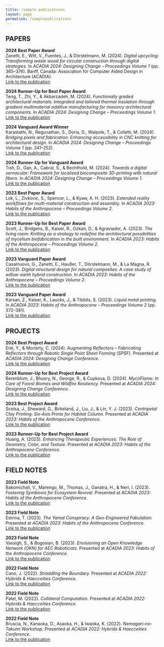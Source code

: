 ```yaml
---
title: /sample publications
layout: page
permalink: /samplepublications
---
```


## PAPERS

**2024 Best Paper Award**  
Zanetti, E., Witt, V., Fuentes, J., & Dörstelmann, M. (2024). *Digital upcycling: Transforming waste wood for circular construction through digital strategies.* In *ACADIA 2024: Designing Change – Proceedings Volume 1* (pp. 365–376). Banff, Canada: Association for Computer Aided Design in Architecture (ACADIA).  
[Link to the publication](https://drive.google.com/file/d/1-uHZ3GD-oseVlkdNfwJULgnhB5fLr885/view)

**2024 Runner-Up for Best Paper Award**  
Teng, T., Zhi, Y., & Akbarzadeh, M. (2024). *Functionally graded architectural materials: Integrated and tailored thermal insulation through gradient multimaterial additive manufacturing for masonry architectural components.* In *ACADIA 2024: Designing Change – Proceedings Volume 1*.  
[Link to the publication](https://drive.google.com/file/d/1-vi62clko0VdAECxEPHd2vPojw7VTTGD/view?usp=drive_link) 
 
**2024 Vanguard Award Winner**  
Karastathi, N., Regunathan, S., Doria, D., Walpole, T., & Colletti, M. (2024). *Bridging pixels and fabrication: Enhancing accessibility in CNC knitting for architectural design.* In *ACADIA 2024: Designing Change – Proceedings Volume 1* (pp. 241–252).  
[Link to the publication](https://drive.google.com/file/d/1G2BT47Oy-Kb-jH5x1xfxVBh6c0bWm5xV/view?usp=drive_link)

**2024 Runner-Up for Vanguard Award**  
Tish, D., Gan, A., Cabral, S., & Bechthold, M. (2024). *Towards a digital vernacular: Framework for localized biocomposite 3D-printing with natural fibers.* In *ACADIA 2024: Designing Change – Proceedings Volume 1*.  
[Link to the publication](https://drive.google.com/file/d/1LibSB6PpJ5gHIZME_sVTdeEc1H3P0HCX/view?usp=drive_link)

**2023 Best Paper Award**  
Lok, L., Zivkovic, S., Spencer, L., & Kyaw, A. H. (2023). *Extended reality workflows for multi-material construction and assembly.* In *ACADIA 2023: Habits of the Anthropocene – Proceedings Volume 2*.  
[Link to the publication](https://drive.google.com/file/d/1h3cCiTsOGDyk5rv-dXHRAs833sD93_m6/view?usp=drive_link)

**2023 Runner-Up for Best Paper Award**  
Scott, J., Bridgens, B., Kaiser, R., Ozkan, D., & Agraviador, A. (2023). *The living room: Knitting as a strategy to redefine the architectural possibilities of mycelium biofabrication in the built environment.* In *ACADIA 2023: Habits of the Anthropocene – Proceedings Volume 2*.  
[Link to the publication](https://drive.google.com/file/d/14NN6HZY5N7HxN9bo6tak50bIfQ3rxiWF/view?usp=drive_link)

**2023 Vanguard Paper Award**  
Casalnuovo, G., Zanetti, E., Haußer, T., Dörstelmann, M., & La Magna, R. (2023). *Digital structural design for natural composites: A case study of willow-earth hybrid construction.* In *ACADIA 2023: Habits of the Anthropocene – Proceedings Volume 2*.  
[Link to the publication](https://drive.google.com/file/d/12R1O2JpPY6v_Pg8j2xvnBjctsmUt0mnK/view?usp=drive_link)

**2023 Vanguard Paper Award**  
Karsan, Z., Kaiser, K., Laucks, J., & Tibbits, S. (2023). *Liquid metal printing.* In *ACADIA 2023: Habits of the Anthropocene – Proceedings Volume 2* (pp. 372–381).  
[Link to the publication](https://drive.google.com/file/d/1LibSB6PpJ5gHIZME_sVTdeEc1H3P0HCX/view?usp=drive_link)

## PROJECTS

**2024 Best Project Award**  
Erel, Y., & Moriarty, C. (2024). *Augmenting Reflectors – Fabricating Reflectors through Robotic Single Point Sheet Forming (SPSF).* Presented at *ACADIA 2024: Designing Change Conference.*  
[Link to the publication](https://drive.google.com/file/d/1S51HsGGQYqcjOQ8wYaxD2Ec967-GHIA-/view?usp=sharing)

**2024 Runner-Up for Best Project Award**  
Berenblum, J., Bhusry, N., George, R., & Cupkova, D. (2024). *MycoFlame: In Care of Forest Biomes and Wildfire Resiliency.* Presented at *ACADIA 2024: Designing Change Conference.*  
[Link to the publication](https://drive.google.com/file/d/1xAo4VgDXUFpitEb6WlbpOc5ZyovPAXaO/view?usp=sharing)

**2023 Best Project Award**  
Scelsa, J., Sheward, G., Birkeland, J., Liu, J., & Lin, Y. J. (2023). *Centripetal Clay Printing: Six-Axis Prints for Habitat Column.* Presented at *ACADIA 2023: Habits of the Anthropocene Conference.*  
[Link to the publication](https://drive.google.com/file/d/1LZ6qAYvJVH4f-RHdYalGw6fy2K9rM_Eo/view?usp=sharing)

**2023 Runner-Up for Best Project Award**  
Huang, A. (2023). *Enhancing Therapeutic Experiences: The Role of Geometry, Color, and Texture.* Presented at *ACADIA 2023: Habits of the Anthropocene Conference.*  
[Link to the publication](https://drive.google.com/file/d/1yCmROF4FgE3D3vWcC4GOGwrHJCLZDEhK/view?usp=sharing)

## FIELD NOTES


**2023 Field Note**  
Bakomichali, V., Marengo, M., Thomas, J., Ganatra, H., & Neri, I. (2023). *Fostering Symbiosis for Ecosystem Revival.* Presented at *ACADIA 2023: Habits of the Anthropocene Conference.*  
[Link to the publication](https://drive.google.com/file/d/1hwBmEbSCjEJG2DXF69eB-bZ0ICqZhuLu/view?usp=sharing)

**2023 Field Note**  
Estrina, T. (2023). *The Yamal Conspiracy: A Geo-Engineered Fabulation.* Presented at *ACADIA 2023: Habits of the Anthropocene Conference.*  
[Link to the publication](https://drive.google.com/file/d/1uobRTmOuQ6vVrhbuv5bournquWYM_3f-/view?usp=sharing)

**2023 Field Note**  
Vassigh, S., & Bogosian, B. (2023). *Envisioning an Open Knowledge Network (OKN) for AEC Roboticists.* Presented at *ACADIA 2023: Habits of the Anthropocene Conference.*  
[Link to the publication](https://drive.google.com/file/d/1qCPwQ0RfVH0AlXRwAKPiFzwSYNC1hMcV/view?usp=sharing)

**2022 Field Note**  
Cano, J. (2022). *Straddling the Boundary.* Presented at *ACADIA 2022: Hybrids & Haecceities Conference.*  
[Link to the publication](https://drive.google.com/file/d/1Gji0Ioh8Kdeewx7w3nwd6Cipt6y5xzSD/view?usp=sharing)

**2022 Field Note**  
Patel, M. (2022). *Collateral Computation.* Presented at *ACADIA 2022: Hybrids & Haecceities Conference.*  
[Link to the publication](https://drive.google.com/file/d/1GM6_4oVVtJtwCXNiWCnRcwj9_1RbNDgt/view?usp=sharing)

**2022 Field Note**  
Bruscia, N., Kanaoka, D., Asaoka, H., & Iwaoka, K. (2022). *Nemagari-no-Takumi Workshop.* Presented at *ACADIA 2022: Hybrids & Haecceities Conference.*  
[Link to the publication](https://drive.google.com/file/d/1c2OvZT89DxArNjoR1v_MWPmB6IvVv2bO/view?usp=sharing)

